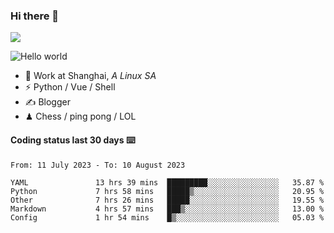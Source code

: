 ### Hi there 👋
![](https://komarev.com/ghpvc/?username=Xuhandsome)


<img src="https://github-readme-stats.vercel.app/api?username=XuHandsome&show_icons=true&theme=merko" alt="Hello world">

<br/>

- 🍻  Work at Shanghai, _A Linux SA_
- ⚡  Python / Vue / Shell
- ✍️  Blogger
- ♟  Chess / ping pong / LOL

#### Coding status last 30 days ⌨️

<!--START_SECTION:waka-->

```text
From: 11 July 2023 - To: 10 August 2023

YAML               13 hrs 39 mins  █████████░░░░░░░░░░░░░░░░   35.87 %
Python             7 hrs 58 mins   █████▒░░░░░░░░░░░░░░░░░░░   20.95 %
Other              7 hrs 26 mins   █████░░░░░░░░░░░░░░░░░░░░   19.55 %
Markdown           4 hrs 57 mins   ███▒░░░░░░░░░░░░░░░░░░░░░   13.00 %
Config             1 hr 54 mins    █▒░░░░░░░░░░░░░░░░░░░░░░░   05.03 %
```

<!--END_SECTION:waka-->
